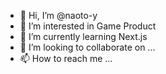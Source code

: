 - 👋 Hi, I’m @naoto-y
- 👀 I’m interested in Game Product
- 🌱 I’m currently learning Next.js
- 💞️ I’m looking to collaborate on ...
- 📫 How to reach me ...

<!---
naoto-y/naoto-y is a ✨ special ✨ repository because its `README.md` (this file) appears on your GitHub profile.
You can click the Preview link to take a look at your changes.
--->
